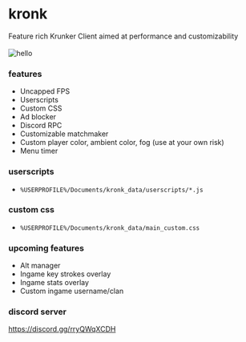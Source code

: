 # kronk
Feature rich Krunker Client aimed at performance and customizability<br><br>
![hello](https://th.bing.com/th/id/OIP.WPhvEZfdy63613efPhC1bAHaEo)

### features
* Uncapped FPS
* Userscripts
* Custom CSS
* Ad blocker
* Discord RPC
* Customizable matchmaker
* Custom player color, ambient color, fog (use at your own risk)
* Menu timer

### userscripts
* `%USERPROFILE%/Documents/kronk_data/userscripts/*.js`

### custom css
* `%USERPROFILE%/Documents/kronk_data/main_custom.css`

### upcoming features
* Alt manager
* Ingame key strokes overlay
* Ingame stats overlay
* Custom ingame username/clan

### discord server
https://discord.gg/rryQWqXCDH
